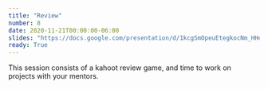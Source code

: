 ```yaml
---
title: "Review"
number: 8
date: 2020-11-21T00:00:00-06:00
slides: "https://docs.google.com/presentation/d/1kcgSmOpeuEtegkocNm_HHeEHKWH-PcHn11WoVQ9kI7I/edit?usp=sharing"
ready: True
---
```


This session consists of a kahoot review game, and time to work on projects with your mentors.